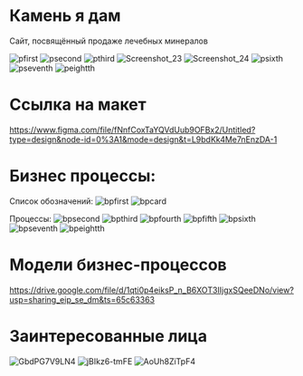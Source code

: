 # Камень я дам
Сайт, посвящённый продаже лечебных минералов

![pfirst](https://github.com/Kirill-Bokov/I-ll-give-you-the-stone/blob/master/Reports/Presentations/Pres1.png)
![psecond](https://github.com/Kirill-Bokov/I-ll-give-you-the-stone/blob/master/Reports/Presentations/Pres2.png)
![pthird](https://github.com/Kirill-Bokov/I-ll-give-you-the-stone/blob/master/Reports/Presentations/Pres3.png)
![Screenshot_23](https://github.com/Kirill-Bokov/I-ll-give-you-the-stone/assets/155570357/4273669e-14ce-418e-ad4b-244c894ea459)
![Screenshot_24](https://github.com/Kirill-Bokov/I-ll-give-you-the-stone/assets/155570357/249479cf-3294-4840-8c67-a43539018a0b)
![psixth](https://github.com/Kirill-Bokov/I-ll-give-you-the-stone/blob/master/Reports/Presentations/Pres6.png)
![pseventh](https://github.com/Kirill-Bokov/I-ll-give-you-the-stone/blob/master/Reports/Presentations/Pres7.png)
![peightth](https://github.com/Kirill-Bokov/I-ll-give-you-the-stone/blob/master/Reports/Presentations/Pres8.png)

# Ссылка на макет
https://www.figma.com/file/fNnfCoxTaYQVdUub9OFBx2/Untitled?type=design&node-id=0%3A1&mode=design&t=L9bdKk4Me7nEnzDA-1

# Бизнес процессы:
Список обозначений: 
![bpfirst](https://github.com/Kirill-Bokov/I-ll-give-you-the-stone/blob/master/Reports/BuisnessProcess/Снимок1.png)
![bpcard](https://github.com/Kirill-Bokov/I-ll-give-you-the-stone/blob/master/Reports/BuisnessProcess/Снимок9.png)

Процессы:
![bpsecond](https://github.com/Kirill-Bokov/I-ll-give-you-the-stone/blob/master/Reports/BuisnessProcess/Снимок2.png)
![bpthird](https://github.com/Kirill-Bokov/I-ll-give-you-the-stone/blob/master/Reports/BuisnessProcess/Снимок3.png)
![bpfourth](https://github.com/Kirill-Bokov/I-ll-give-you-the-stone/blob/master/Reports/BuisnessProcess/Снимок4.png)
![bpfifth](https://github.com/Kirill-Bokov/I-ll-give-you-the-stone/blob/master/Reports/BuisnessProcess/Снимок5.png)
![bpsixth](https://github.com/Kirill-Bokov/I-ll-give-you-the-stone/blob/master/Reports/BuisnessProcess/Снимок6.png)
![bpseventh](https://github.com/Kirill-Bokov/I-ll-give-you-the-stone/blob/master/Reports/BuisnessProcess/Снимок7.png)
![bpeightth](https://github.com/Kirill-Bokov/I-ll-give-you-the-stone/blob/master/Reports/BuisnessProcess/Снимок8.png)

# Модели бизнес-процессов 
https://drive.google.com/file/d/1qti0p4eiksP_n_B6XOT3IIjgxSQeeDNo/view?usp=sharing_eip_se_dm&ts=65c63363 
# Заинтересованные лица
![GbdPG7V9LN4](https://github.com/Kirill-Bokov/I-ll-give-you-the-stone/assets/113982481/a36c19ee-4e7f-4ad5-92bd-9c54daeb27c0)
![jBIkz6-tmFE](https://github.com/Kirill-Bokov/I-ll-give-you-the-stone/assets/113982481/cca3abb4-5fc9-494a-8887-71338fe3039a)
![AoUh8ZiTpF4](https://github.com/Kirill-Bokov/I-ll-give-you-the-stone/assets/113982481/a8bc3294-177b-4ece-956c-254f7349635c)

